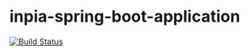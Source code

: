 # inpia-spring-boot-application

[![Build Status](https://travis-ci.org/arselfie/inpia-spring-boot-application.svg?branch=new_feature)](https://travis-ci.org/arselfie/inpia-spring-boot-application)